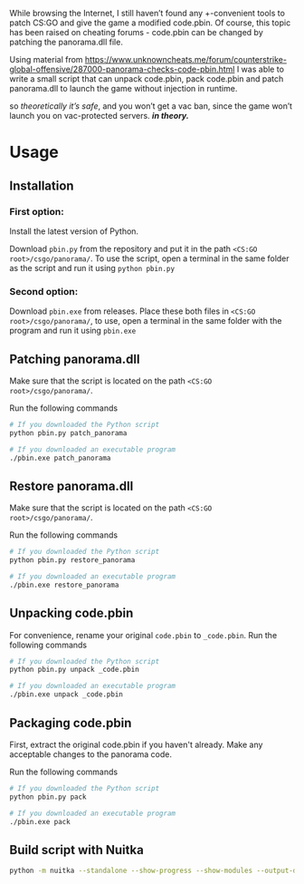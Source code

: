 While browsing the Internet, I still haven’t found any +-convenient tools to patch CS:GO and give the game a modified code.pbin. Of course, this topic has been raised on cheating forums - code.pbin can be changed by patching the panorama.dll file.

Using material from https://www.unknowncheats.me/forum/counterstrike-global-offensive/287000-panorama-checks-code-pbin.html I was able to write a small script that can unpack code.pbin, pack code.pbin and patch panorama.dll to launch the game without injection in runtime.

so *theoretically it’s safe*, and you won’t get a vac ban, since the game won’t launch you on vac-protected servers.
***in theory.***

# Usage
## Installation
### First option:
Install the latest version of Python.

Download `pbin.py` from the repository and put it in the path `<CS:GO root>/csgo/panorama/`.
To use the script, open a terminal in the same folder as the script and run it using `python pbin.py`

### Second option:
Download `pbin.exe` from releases. Place these both files in `<CS:GO root>/csgo/panorama/`, to use, open a terminal in the same folder with the program and run it using `pbin.exe`

## Patching panorama.dll
Make sure that the script is located on the path `<CS:GO root>/csgo/panorama/`.

Run the following commands
```bash
# If you downloaded the Python script
python pbin.py patch_panorama

# If you downloaded an executable program
./pbin.exe patch_panorama
```

## Restore panorama.dll
Make sure that the script is located on the path `<CS:GO root>/csgo/panorama/`.

Run the following commands
```bash
# If you downloaded the Python script
python pbin.py restore_panorama

# If you downloaded an executable program
./pbin.exe restore_panorama
```

## Unpacking code.pbin
For convenience, rename your original `code.pbin` to `_code.pbin`.
Run the following commands
```bash
# If you downloaded the Python script
python pbin.py unpack _code.pbin

# If you downloaded an executable program
./pbin.exe unpack _code.pbin
```

## Packaging code.pbin
First, extract the original code.pbin if you haven't already.
Make any acceptable changes to the panorama code.

Run the following commands
```bash
# If you downloaded the Python script
python pbin.py pack

# If you downloaded an executable program
./pbin.exe pack
```

## Build script with Nuitka
```bash
python -m nuitka --standalone --show-progress --show-modules --output-dir=nuitka-build pbin.py
```
